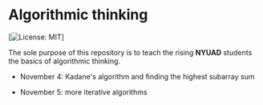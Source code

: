 # Algorithmic thinking

[![License: MIT](https://github.com/moon1ock/advanced_algos/blob/main/LICENSE)]


The sole purpose of this repository is to teach the rising **NYUAD** students the basics of algorithmic thinking.


- November 4: Kadane's algorithm and finding the highest subarray sum

- November 5: more iterative algorithms
